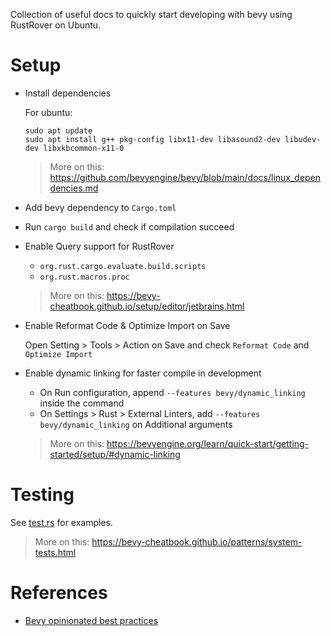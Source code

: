 Collection of useful docs to quickly start developing with bevy using RustRover on Ubuntu.

# Setup

- Install dependencies

  For ubuntu:

  ```
  sudo apt update
  sudo apt install g++ pkg-config libx11-dev libasound2-dev libudev-dev libxkbcommon-x11-0
  ```

  > More on this: https://github.com/bevyengine/bevy/blob/main/docs/linux_dependencies.md

- Add bevy dependency to `Cargo.toml`

- Run `cargo build` and check if compilation succeed

- Enable Query support for RustRover
    - `org.rust.cargo.evaluate.build.scripts`
    - `org.rust.macros.proc`

  > More on this: https://bevy-cheatbook.github.io/setup/editor/jetbrains.html

- Enable Reformat Code & Optimize Import on Save

  Open Setting > Tools > Action on Save and check `Reformat Code` and `Optimize Import`

- Enable dynamic linking for faster compile in development
    - On Run configuration, append `--features bevy/dynamic_linking` inside the command
    - On Settings > Rust > External Linters, add `--features bevy/dynamic_linking` on Additional arguments

  > More on this: https://bevyengine.org/learn/quick-start/getting-started/setup/#dynamic-linking

# Testing

See [test.rs](src/people/tests.rs) for examples.

> More on this: https://bevy-cheatbook.github.io/patterns/system-tests.html

# References

- [Bevy opinionated best practices](https://github.com/tbillington/bevy_best_practices)
